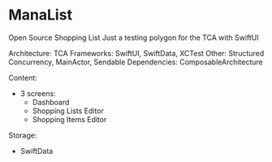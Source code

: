 # ManaList
Open Source Shopping List
Just a testing polygon for the TCA with SwiftUI

Architecture: TCA
Frameworks: SwiftUI, SwiftData, XCTest
Other: Structured Concurrency, MainActor, Sendable
Dependencies: ComposableArchitecture

Content:
 - 3 screens:
   - Dashboard
   - Shopping Lists Editor
   - Shopping Items Editor

Storage:
  - SwiftData
